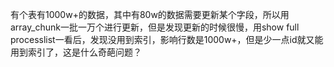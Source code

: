 有个表有1000w+的数据，其中有80w的数据需要更新某个字段，所以用array_chunk一批一万个进行更新，但是发现更新的时候很慢，用show full processlist一看后，发现没用到索引，影响行数是1000w+，但是少一点id就又能用到索引了，这是什么奇葩问题？
